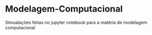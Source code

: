# Modelagem-Computacional

Simualações feitas no jupyter notebook para a matéria de modelagem computacional

